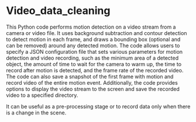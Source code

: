 # Video_data_cleaning

This Python code performs motion detection on a video stream from a camera or video file. 
It uses background subtraction and contour detection to detect motion in each frame, 
and draws a bounding box (optional and can be removed) around any detected motion. The code allows users to specify a JSON configuration file
that sets various parameters for motion detection and video recording, such as the minimum area of a detected object,
the amount of time to wait for the camera to warm up, the time to record after motion is detected, 
and the frame rate of the recorded video. The code can also save a snapshot of the first frame with motion and record 
video of the entire motion event. 
Additionally, the code provides options to display the video stream to the screen and save the recorded video to a specified directory.

It can be useful as a pre-processing stage or to record data only when there is a change in the scene.  
